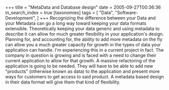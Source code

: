 +++
title = "MetaData and Database design"
date = 2005-09-27T00:36:36
in_search_index = true
[taxonomies]
tags = [
	"Data",
	"Software-Development",
]
+++
Recognizing the difference between your Data and your Metadata can go a long way toward keeping your data formats extensible. Theoretically keeping your data generic and using metadata to describe it can allow for much greater flexibility in your application's design. Planning for, and accounting for, the ability to add more metadata on the fly can allow you a much greater capacity for growth in the types of data your application can handle. I'm experiencing this in a current project in fact. The company in question is growing and is faced with a need to change their current application to allow for that growth. A massive refactoring of the application is going to be needed. They will have to be able to add new "products" (otherwise known as data) to the application and present more ways for customers to get access to said product. A metadata based design in their data format will give them that kind of flexibility.
